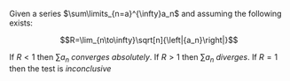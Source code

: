 Given a series $\sum\limits_{n=a}^{\infty}a_n$ and assuming the following exists: 

$$R=\lim_{n\to\infty}\sqrt[n]{\left|{a_n}\right|}$$

If $R<1$ then $\sum a_n$ *converges absolutely*.
If $R>1$ then $\sum a_n$ *diverges*.
If $R=1$ then the test is *inconclusive*